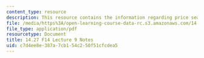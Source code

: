 ```yaml
---
content_type: resource
description: This resource contains the information regarding price search notes .
file: /media/https%3A/open-learning-course-data-rc.s3.amazonaws.com/14-27-economics-and-e-commerce-fall-2014/c7d4ee8e387a7cb154c250f51cfcdea5_MIT14_27F14_Lec9.pdf
file_type: application/pdf
resourcetype: Document
title: 14.27 F14 Lecture 9 Notes
uid: c7d4ee8e-387a-7cb1-54c2-50f51cfcdea5
---
```

